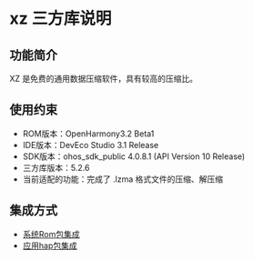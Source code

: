 # xz 三方库说明

## 功能简介

XZ 是免费的通用数据压缩软件，具有较高的压缩比。

## 使用约束

- ROM版本：OpenHarmony3.2 Beta1
- IDE版本：DevEco Studio 3.1 Release
- SDK版本：ohos_sdk_public 4.0.8.1 (API Version 10 Release)
- 三方库版本：5.2.6
- 当前适配的功能：完成了 .lzma 格式文件的压缩、解压缩

## 集成方式

- [系统Rom包集成](docs/rom_integrate.md)
- [应用hap包集成](docs/hap_integrate.md)
